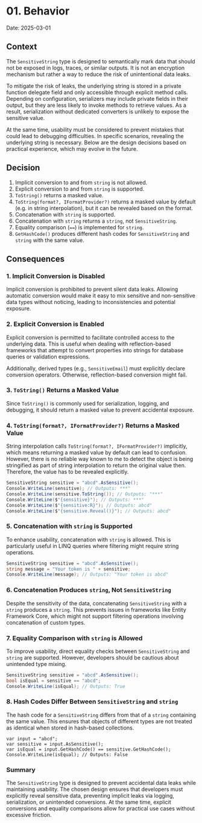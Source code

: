 # 01. Behavior

Date: 2025-03-01

## Context

The `SensitiveString` type is designed to semantically mark data that should not be exposed in logs, traces, or similar outputs. It is not an encryption mechanism but rather a way to reduce the risk of unintentional data leaks.

To mitigate the risk of leaks, the underlying string is stored in a private function delegate field and only accessible through explicit method calls. Depending on configuration, serializers may include private fields in their output, but they are less likely to invoke methods to retrieve values. As a result, serialization without dedicated converters is unlikely to expose the sensitive value.

At the same time, usability must be considered to prevent mistakes that could lead to debugging difficulties. In specific scenarios, revealing the underlying string is necessary. Below are the design decisions based on practical experience, which may evolve in the future.

## Decision

1. Implicit conversion to and from `string` is not allowed.
2. Explicit conversion to and from `string` is supported.
3. `ToString()` returns a masked value.
4. `ToString(format?, IFormatProvider?)` returns a masked value by default (e.g. in string interpolation), but it can be revealed based on the format.
5. Concatenation with `string` is supported.
6. Concatenation with `string` returns a `string`, not `SensitiveString`.
7. Equality comparison (`==`) is implemented for `string`.
8. `GetHashCode()` produces different hash codes for `SensitiveString` and `string` with the same value.

## Consequences

### 1. Implicit Conversion is Disabled

Implicit conversion is prohibited to prevent silent data leaks. Allowing automatic conversion would make it easy to mix sensitive and non-sensitive data types without noticing, leading to inconsistencies and potential exposure.

### 2. Explicit Conversion is Enabled

Explicit conversion is permitted to facilitate controlled access to the underlying data. This is useful when dealing with reflection-based frameworks that attempt to convert properties into strings for database queries or validation expressions.

Additionally, derived types (e.g., `SensitiveEmail`) must explicitly declare conversion operators. Otherwise, reflection-based conversion might fail.

### 3. `ToString()` Returns a Masked Value

Since `ToString()` is commonly used for serialization, logging, and debugging, it should return a masked value to prevent accidental exposure.

### 4. `ToString(format?, IFormatProvider?)` Returns a Masked Value

String interpolation calls `ToString(format?, IFormatProvider?)` implicitly, which means returning a masked value by default can lead to confusion. However, there is no reliable way known to me to detect the object is being stringified as part of string interpolation to return the original value then. Therefore, the value has to be revealed explicitly.

```c#
SensitiveString sensitive = "abcd".AsSensitive();
Console.WriteLine(sensitive); // Outputs: ***"
Console.WriteLine(sensitive.ToString()); // Outputs: "***"
Console.WriteLine($"{sensitive}"); // Outputs: ***"
Console.WriteLine($"{sensitive:R}"); // Outputs: abcd"
Console.WriteLine($"{sensitive.Reveal()}"); // Outputs: abcd"
```

### 5. Concatenation with `string` is Supported

To enhance usability, concatenation with `string` is allowed. This is particularly useful in LINQ queries where filtering might require string operations.

```c#
SensitiveString sensitive = "abcd".AsSensitive();
string message = "Your token is " + sensitive;
Console.WriteLine(message); // Outputs: "Your token is abcd"
```

### 6. Concatenation Produces `string`, Not `SensitiveString`

Despite the sensitivity of the data, concatenating `SensitiveString` with a `string` produces a `string`. This prevents issues in frameworks like Entity Framework Core, which might not support filtering operations involving concatenation of custom types.

### 7. Equality Comparison with `string` is Allowed

To improve usability, direct equality checks between `SensitiveString` and `string` are supported. However, developers should be cautious about unintended type mixing.

```c#
SensitiveString sensitive = "abcd".AsSensitive();
bool isEqual = sensitive == "abcd";
Console.WriteLine(isEqual); // Outputs: True
```

### 8. Hash Codes Differ Between `SensitiveString` and `string`

The hash code for a `SensitiveString` differs from that of a `string` containing the same value. This ensures that objects of different types are not treated as identical when stored in hash-based collections.

```
var input = "abcd";
var sensitive = input.AsSensitive();
var isEqual = input.GetHashCode() == sensitive.GetHashCode();
Console.WriteLine(isEqual); // Outputs: False
```

### Summary

The `SensitiveString` type is designed to prevent accidental data leaks while maintaining usability. The chosen design ensures that developers must explicitly reveal sensitive data, preventing implicit leaks via logging, serialization, or unintended conversions. At the same time, explicit conversions and equality comparisons allow for practical use cases without excessive friction.